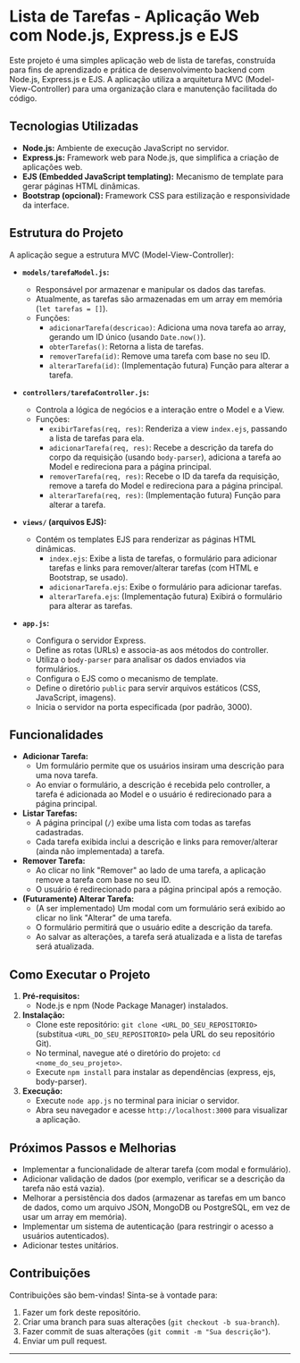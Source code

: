 # Lista de Tarefas - Aplicação Web com Node.js, Express.js e EJS

Este projeto é uma simples aplicação web de lista de tarefas, construída para fins de aprendizado e prática de desenvolvimento backend com Node.js, Express.js e EJS. A aplicação utiliza a arquitetura MVC (Model-View-Controller) para uma organização clara e manutenção facilitada do código.

## Tecnologias Utilizadas

*   **Node.js:** Ambiente de execução JavaScript no servidor.
*   **Express.js:** Framework web para Node.js, que simplifica a criação de aplicações web.
*   **EJS (Embedded JavaScript templating):** Mecanismo de template para gerar páginas HTML dinâmicas.
*   **Bootstrap (opcional):** Framework CSS para estilização e responsividade da interface.

## Estrutura do Projeto

A aplicação segue a estrutura MVC (Model-View-Controller):

*   **`models/tarefaModel.js`:**
    *   Responsável por armazenar e manipular os dados das tarefas.
    *   Atualmente, as tarefas são armazenadas em um array em memória (`let tarefas = []`).
    *   Funções:
        *   `adicionarTarefa(descricao)`: Adiciona uma nova tarefa ao array, gerando um ID único (usando `Date.now()`).
        *   `obterTarefas()`: Retorna a lista de tarefas.
        *   `removerTarefa(id)`: Remove uma tarefa com base no seu ID.
        *   `alterarTarefa(id)`: (Implementação futura) Função para alterar a tarefa.

*   **`controllers/tarefaController.js`:**
    *   Controla a lógica de negócios e a interação entre o Model e a View.
    *   Funções:
        *   `exibirTarefas(req, res)`: Renderiza a view `index.ejs`, passando a lista de tarefas para ela.
        *   `adicionarTarefa(req, res)`: Recebe a descrição da tarefa do corpo da requisição (usando `body-parser`), adiciona a tarefa ao Model e redireciona para a página principal.
        *   `removerTarefa(req, res)`: Recebe o ID da tarefa da requisição, remove a tarefa do Model e redireciona para a página principal.
        *   `alterarTarefa(req, res)`: (Implementação futura) Função para alterar a tarefa.

*   **`views/` (arquivos EJS):**
    *   Contém os templates EJS para renderizar as páginas HTML dinâmicas.
        *   `index.ejs`: Exibe a lista de tarefas, o formulário para adicionar tarefas e links para remover/alterar tarefas (com HTML e Bootstrap, se usado).
        *   `adicionarTarefa.ejs`: Exibe o formulário para adicionar tarefas.
        *   `alterarTarefa.ejs`: (Implementação futura) Exibirá o formulário para alterar as tarefas.

*   **`app.js`:**
    *   Configura o servidor Express.
    *   Define as rotas (URLs) e associa-as aos métodos do controller.
    *   Utiliza o `body-parser` para analisar os dados enviados via formulários.
    *   Configura o EJS como o mecanismo de template.
    *   Define o diretório `public` para servir arquivos estáticos (CSS, JavaScript, imagens).
    *   Inicia o servidor na porta especificada (por padrão, 3000).

## Funcionalidades

*   **Adicionar Tarefa:**
    *   Um formulário permite que os usuários insiram uma descrição para uma nova tarefa.
    *   Ao enviar o formulário, a descrição é recebida pelo controller, a tarefa é adicionada ao Model e o usuário é redirecionado para a página principal.
*   **Listar Tarefas:**
    *   A página principal (`/`) exibe uma lista com todas as tarefas cadastradas.
    *   Cada tarefa exibida inclui a descrição e links para remover/alterar (ainda não implementada) a tarefa.
*   **Remover Tarefa:**
    *   Ao clicar no link "Remover" ao lado de uma tarefa, a aplicação remove a tarefa com base no seu ID.
    *   O usuário é redirecionado para a página principal após a remoção.
*   **(Futuramente) Alterar Tarefa:**
    *   (A ser implementado) Um modal com um formulário será exibido ao clicar no link "Alterar" de uma tarefa.
    *   O formulário permitirá que o usuário edite a descrição da tarefa.
    *   Ao salvar as alterações, a tarefa será atualizada e a lista de tarefas será atualizada.

## Como Executar o Projeto

1.  **Pré-requisitos:**
    *   Node.js e npm (Node Package Manager) instalados.
2.  **Instalação:**
    *   Clone este repositório: `git clone <URL_DO_SEU_REPOSITORIO>` (substitua `<URL_DO_SEU_REPOSITORIO>` pela URL do seu repositório Git).
    *   No terminal, navegue até o diretório do projeto: `cd <nome_do_seu_projeto>`.
    *   Execute `npm install` para instalar as dependências (express, ejs, body-parser).
3.  **Execução:**
    *   Execute `node app.js` no terminal para iniciar o servidor.
    *   Abra seu navegador e acesse `http://localhost:3000` para visualizar a aplicação.

## Próximos Passos e Melhorias

*   Implementar a funcionalidade de alterar tarefa (com modal e formulário).
*   Adicionar validação de dados (por exemplo, verificar se a descrição da tarefa não está vazia).
*   Melhorar a persistência dos dados (armazenar as tarefas em um banco de dados, como um arquivo JSON, MongoDB ou PostgreSQL, em vez de usar um array em memória).
*   Implementar um sistema de autenticação (para restringir o acesso a usuários autenticados).
*   Adicionar testes unitários.

## Contribuições

Contribuições são bem-vindas! Sinta-se à vontade para:

1.  Fazer um fork deste repositório.
2.  Criar uma branch para suas alterações (`git checkout -b sua-branch`).
3.  Fazer commit de suas alterações (`git commit -m "Sua descrição"`).
4.  Enviar um pull request.

---
